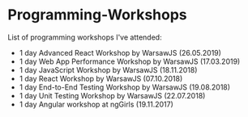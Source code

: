 # Programming-Workshops
List of programming workshops I've attended:
   
* 1 day Advanced React Workshop by WarsawJS (26.05.2019)  
* 1 day Web App Performance Workshop by WarsawJS (17.03.2019)    
* 1 day JavaScript Workshop by WarsawJS (18.11.2018)    
* 1 day React Workshop by WarsawJS (07.10.2018)  
* 1 day End-to-End Testing Workshop by WarsawJS (19.08.2018)  
* 1 day Unit Testing Workshop by WarsawJS (22.07.2018)  
* 1 day Angular workshop at ngGirls (19.11.2017)  
